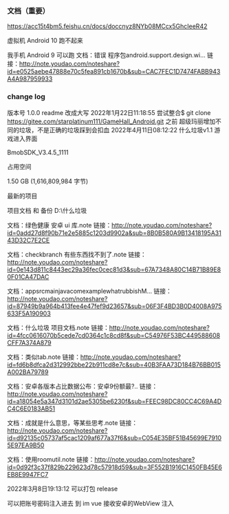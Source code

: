### 文档（重要）
https://acc15t4bm5.feishu.cn/docs/doccnyz8NYb08MCcx5GhcIeeR42


虚拟机 Android 10 跑不起来

我手机 Android 9 可以跑
文档：错误 程序包android.support.design.wi...
链接：http://note.youdao.com/noteshare?id=e0525aebe47888e70c5fea891cb1670b&sub=CAC7FEC1D7474FABB943A4A987959933


### change log
版本号 1.0.0
readme 改成大写
2022年1月22日11:18:55
尝试整合$ git clone https://gitee.com/starplatinum111/GameHall_Android.git
之前
超级玛丽增加不同的垃圾，不是正确的垃圾踩到会扣血
2022年4月11日08:12:22
什么垃圾v1.1  游戏进入界面

BmobSDK_V3.4.5_1111



占用空间

1.50 GB (1,616,809,984 字节)

最新的项目

项目文档 和 备份
D:\什么垃圾

文档：绿色健康 安卓 ui 库.note
链接：http://note.youdao.com/noteshare?id=0add27d8f90b71e2e5885c1203d9902a&sub=8B0B580A9B13418195A3143D32C7E2CE

文档：checkbranch 有些东西找不到了.note
链接：http://note.youdao.com/noteshare?id=0e143d811c8443ec29a36fec0cec81d3&sub=67A7348A80C14B71B89E80F01CA47DAC

文档：appsrcmainjavacomexamplewhatrubbishM...
链接：http://note.youdao.com/noteshare?id=87949b9a964b413fee4e47fef9d23657&sub=06F3F4BD3B0D4008A975633F5A190903

文档：什么垃圾 项目文档.note
链接：http://note.youdao.com/noteshare?id=4fcc0616070b5cede7cd0364c1c8cd8f&sub=C54976F53BC449588608CFF7A374A879

文档：类似tab.note
链接：http://note.youdao.com/noteshare?id=fd6b8dfca2d312992bbe22b911cd8e7c&sub=40B3FAA73D184B76BB015A002BA79789

文档：安卓各版本占比数据公布：安卓9份额最?..
链接：http://note.youdao.com/noteshare?id=a18054e5a347d3101d2ae5305be6230f&sub=FEEC98DC80CC4C69A4DC4C6E0183AB51

文档：成就是什么意思，等某些思考.note
链接：http://note.youdao.com/noteshare?id=d92135c05737af5cac1209af677a37f6&sub=C054E35BF51B45699E79105E97EA9B50

文档：使用roomutil.note
链接：http://note.youdao.com/noteshare?id=0d92f3c37f829b229623d78c57918d59&sub=3F552B1916C1450FB45E6EB8E9947FC7

2022年3月8日19:13:12
可以打包 release

可以把账号密码注入进去 到 im
vue 接收安卓的WebView 注入
